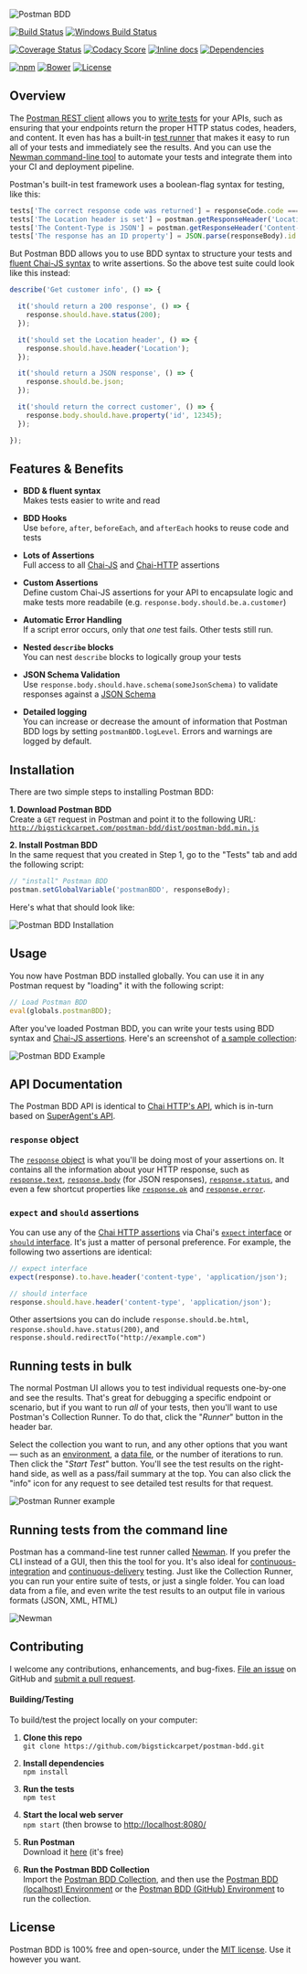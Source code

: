 ![Postman BDD](docs/logo.gif)

[![Build Status](https://api.travis-ci.org/BigstickCarpet/postman-bdd.svg)](https://travis-ci.org/BigstickCarpet/postman-bdd)
[![Windows Build Status](https://ci.appveyor.com/api/projects/status/github/bigstickcarpet/postman-bdd?svg=true&failingText=Windows%20build%20failing&passingText=Windows%20build%20passing)](https://ci.appveyor.com/project/BigstickCarpet/postman-bdd)

[![Coverage Status](https://coveralls.io/repos/BigstickCarpet/postman-bdd/badge.svg?branch=master&service=github)](https://coveralls.io/r/BigstickCarpet/postman-bdd)
[![Codacy Score](https://www.codacy.com/project/badge/ac55fea9e51b4f29ac83c4cd7ed30020)](https://www.codacy.com/public/jamesmessinger/postman-bdd)
[![Inline docs](http://inch-ci.org/github/BigstickCarpet/postman-bdd.svg?branch=master&style=shields)](http://inch-ci.org/github/BigstickCarpet/postman-bdd)
[![Dependencies](https://david-dm.org/BigstickCarpet/postman-bdd.svg)](https://david-dm.org/BigstickCarpet/postman-bdd)

[![npm](http://img.shields.io/npm/v/postman-bdd.svg)](https://www.npmjs.com/package/postman-bdd)
[![Bower](http://img.shields.io/bower/v/postman-bdd.svg)](http://bower.io/)
[![License](https://img.shields.io/npm/l/postman-bdd.svg)](LICENSE)


Overview
--------------------------
The [Postman REST client](http://getpostman.com) allows you to [write tests](https://www.getpostman.com/docs/writing_tests) for your APIs, such as ensuring that your endpoints return the proper HTTP status codes, headers, and content.  It even has has a built-in [test runner](https://www.getpostman.com/docs/running_collections) that makes it easy to run all of your tests and immediately see the results.  And you can use the [Newman command-line tool](https://www.getpostman.com/docs/newman_intro) to automate your tests and integrate them into your CI and deployment pipeline.

Postman's built-in test framework uses a boolean-flag syntax for testing, like this:

```javascript
tests['The correct response code was returned'] = responseCode.code === 200;
tests['The Location header is set'] = postman.getResponseHeader('Location');
tests['The Content-Type is JSON'] = postman.getResponseHeader('Content-Type') === 'application/json';
tests['The response has an ID property'] = JSON.parse(responseBody).id = 12345;
```

But Postman BDD allows you to use BDD syntax to structure your tests and [fluent Chai-JS syntax](http://chaijs.com/api/bdd/) to write assertions. So the above test suite could look like this instead:

```javascript
describe('Get customer info', () => {

  it('should return a 200 response', () => {
    response.should.have.status(200);
  });

  it('should set the Location header', () => {
    response.should.have.header('Location');
  });

  it('should return a JSON response', () => {
    response.should.be.json;
  });

  it('should return the correct customer', () => {
    response.body.should.have.property('id', 12345);
  });

});
```


Features & Benefits
--------------------------
- **BDD & fluent syntax**<br>
Makes tests easier to write and read

- **BDD Hooks**<br>
Use `before`, `after`, `beforeEach`, and `afterEach` hooks to reuse code and tests

- **Lots of Assertions**<br>
Full access to all [Chai-JS](http://chaijs.com/api/bdd/) and [Chai-HTTP](http://chaijs.com/plugins/chai-http/#assertions) assertions

- **Custom Assertions**<br>
Define custom Chai-JS assertions for your API to encapsulate logic and make tests more readabile (e.g. `response.body.should.be.a.customer`)

- **Automatic Error Handling**<br>
If a script error occurs, only that _one_ test fails. Other tests still run.

- **Nested `describe` blocks**<br>
You can nest `describe` blocks to logically group your tests

- **JSON Schema Validation**<br>
Use `response.body.should.have.schema(someJsonSchema)` to validate responses against a [JSON Schema](https://spacetelescope.github.io/understanding-json-schema/basics.html)

- **Detailed logging**<br>
You can increase or decrease the amount of information that Postman BDD logs by setting `postmanBDD.logLevel`. Errors and warnings are logged by default.


Installation
--------------------------
There are two simple steps to installing Postman BDD:

**1. Download Postman BDD**<br>
Create a `GET` request in Postman and point it to the following URL:<br>
[`http://bigstickcarpet.com/postman-bdd/dist/postman-bdd.min.js`](http://bigstickcarpet.com/postman-bdd/dist/postman-bdd.min.js)

**2. Install Postman BDD**<br>
In the same request that you created in Step 1, go to the "Tests" tab and add the following script:

```javascript
// "install" Postman BDD
postman.setGlobalVariable('postmanBDD', responseBody);
```

Here's what that should look like:

![Postman BDD Installation](docs/install.gif)


Usage
--------------------------
You now have Postman BDD installed globally.  You can use it in any Postman request by "loading" it with the following script:

```javascript
// Load Postman BDD
eval(globals.postmanBDD);
```

After you've loaded Postman BDD, you can write your tests using BDD syntax and [Chai-JS assertions](http://chaijs.com/api/bdd/). Here's an screenshot of [a sample collection](docs/sample_collection.json):

![Postman BDD Example](docs/example.gif)


API Documentation
--------------------------
The Postman BDD API is identical to [Chai HTTP's API](https://github.com/chaijs/chai-http#assertions), which is in-turn based on [SuperAgent's API](https://visionmedia.github.io/superagent/#response-properties).

### `response` object
The [`response` object](https://visionmedia.github.io/superagent/#response-properties) is what you'll be doing most of your assertions on.  It contains all the information about your HTTP response, such as [`response.text`](https://visionmedia.github.io/superagent/#response-text), [`response.body`](https://visionmedia.github.io/superagent/#response-body) (for JSON responses), [`response.status`](https://visionmedia.github.io/superagent/#response-status), and even a few shortcut properties like [`response.ok`](https://visionmedia.github.io/superagent/#response-status) and [`response.error`](https://visionmedia.github.io/superagent/#response-status).


### `expect` and `should` assertions
You can use any of the [Chai HTTP assertions](https://github.com/chaijs/chai-http#assertions) via Chai's [`expect` interface](http://chaijs.com/guide/styles/#expect) or [`should` interface](http://chaijs.com/guide/styles/#should).  It's just a matter of personal preference.  For example, the following two assertions are identical:

```javascript
// expect interface
expect(response).to.have.header('content-type', 'application/json');

// should interface
response.should.have.header('content-type', 'application/json');
```

Other assertsions you can do include `response.should.be.html`, `response.should.have.status(200)`, and `response.should.redirectTo("http://example.com")`


Running tests in bulk
--------------------------
The normal Postman UI allows you to test individual requests one-by-one and see the results.  That's great for debugging a specific endpoint or scenario, but if you want to run _all_ of your tests, then you'll want to use Postman's Collection Runner.  To do that, click the "_Runner_" button in the header bar.

Select the collection you want to run, and any other options that you want &mdash; such as an [environment](http://www.getpostman.com/docs/environments), a [data file](http://www.getpostman.com/docs/multiple_instances), or the number of iterations to run.  Then click the "_Start Test_" button.  You'll see the test results on the right-hand side, as well as a pass/fail summary at the top.  You can also click the "info" icon for any request to see detailed test results for that request.

![Postman Runner example](docs/postman-runner.gif)


Running tests from the command line
--------------------------
Postman has a command-line test runner called [Newman](http://www.getpostman.com/docs/newman_intro).  If you prefer the CLI instead of a GUI, then this the tool for you.  It's also ideal for [continuous-integration](https://en.wikipedia.org/wiki/Continuous_integration) and [continuous-delivery](https://en.wikipedia.org/wiki/Continuous_delivery) testing.  Just like the Collection Runner, you can run your entire suite of tests, or just a single folder.  You can load data from a file, and even write the test results to an output file in various formats (JSON, XML, HTML)

![Newman](docs/newman.gif)


Contributing
--------------------------
I welcome any contributions, enhancements, and bug-fixes.  [File an issue](https://github.com/BigstickCarpet/postman-bdd/issues) on GitHub and [submit a pull request](https://github.com/BigstickCarpet/postman-bdd/pulls).

#### Building/Testing
To build/test the project locally on your computer:

1. __Clone this repo__<br>
`git clone https://github.com/bigstickcarpet/postman-bdd.git`

2. __Install dependencies__<br>
`npm install`

3. __Run the tests__<br>
`npm test`

4. __Start the local web server__<br>
`npm start` (then browse to [http://localhost:8080/](http://localhost:8080)

5. __Run Postman__<br>
Download it [here](http://getpostman.com/apps) (it's free)

5. __Run the Postman BDD Collection__<br>
Import the [Postman BDD Collection](test/newman/postman_bdd_collection.json), and then use the [Postman BDD (localhost) Environment](test/newman/postman_bdd_localhost_environment.json) or the [Postman BDD (GitHub) Environment](test/newman/postman_bdd_github_environment.json) to run the collection.


License
--------------------------
Postman BDD is 100% free and open-source, under the [MIT license](LICENSE). Use it however you want.
